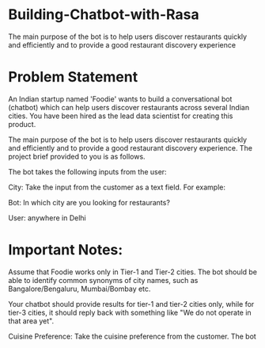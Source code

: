 # Building-Chatbot-with-Rasa
The main purpose of the bot is to help users discover restaurants quickly and efficiently and to provide a good restaurant discovery experience

# Problem Statement
An Indian startup named 'Foodie' wants to build a conversational bot (chatbot) which can help users discover restaurants across several Indian cities. You have been hired as the lead data scientist for creating this product.

The main purpose of the bot is to help users discover restaurants quickly and efficiently and to provide a good restaurant discovery experience. The project brief provided to you is as follows.

The bot takes the following inputs from the user:

City: Take the input from the customer as a text field. For example:

Bot: In which city are you looking for restaurants?

User: anywhere in Delhi

# Important Notes: 

Assume that Foodie works only in Tier-1 and Tier-2 cities. The bot should be able to identify common synonyms of city names, such as Bangalore/Bengaluru, Mumbai/Bombay etc.
 
Your chatbot should provide results for tier-1 and tier-2 cities only, while for tier-3 cities, it should reply back with something like "We do not operate in that area yet".
 
Cuisine Preference: Take the cuisine preference from the customer. The bot should list out the following six cuisine categories (Chinese, Mexican, Italian, American, South Indian & North Indian) and the customer can select any one out of that. Following is an example for the same:

Bot: What kind of cuisine would you prefer?

Chinese
Mexican
Italian
American
South Indian
North Indian
User: I’ll prefer Italian!


Average budget for two people: Segment the price range (average budget for two people) into three price categories: lesser than 300, 300 to 700 and more than 700. The bot should ask the user to select one of the three price categories. For example:

Bot: What price range are you looking at?

Lesser than Rs. 300
Rs. 300 to 700
More than 700
User: in range of 300 to 700

 
While showing the results to the user, the bot should display the top 5 restaurants in a sorted order (descending) of the average Zomato user rating (on a scale of 1-5, 5 being the highest). The format should be: {restaurant_name} in {restaurant_address} has been rated {rating}.


Finally, the bot should ask the user whether he/she wants the details of the top 10 restaurants on email. If the user replies 'yes', the bot should ask for user’s email id and then send it over email. Else, just reply with a 'goodbye' message. The mail should have the following details for each restaurant:

Restaurant Name
Restaurant locality address
Average budget for two people
Zomato user rating
 
You have been given some sample conversational stories in the ‘test’ file. Look at the stories and try to observe entities, intents, dialogue-flow which may be useful to train the NLU and also the dialogue flow.
 

# Goals of this Project
In this project, you will build a chatbot for ‘Foodie’ and then deploy it on Slack. You need to accomplish the following in the project:

NLU training: You can use rasa-nlu-trainer to create more training examples for entities and intents. Try using regex features and synonyms for extracting entities.

Build actions for the bot. Read through the Zomato API documentation to extract the features such as the average price for two people and restaurant’s user rating. You also need to build an ‘action’ for sending emails from Python.

Creating more stories: Use train_online.py file to create more stories. Refer to the sample conversational stories provided above.  Your bot will be evaluated on something similar to the test stories shared.

Deployment (Optional): Deploy the model on Slack. You can create a new workspace or deploy it on an existing workspace (if you already use Slack).

 

 

